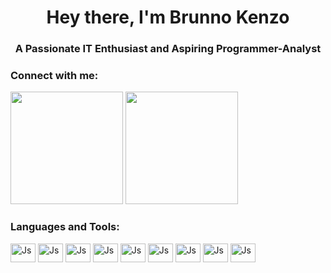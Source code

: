 <h1 align="center">Hey there, I'm Brunno Kenzo</h1>
<h3 align="center">A Passionate IT Enthusiast and Aspiring Programmer-Analyst</h3>

<h3 align="left">Connect with me:</h3>
<p align="left">
</p>


<img height="180em" src="https://github-readme-stats.vercel.app/api?username=brunnokenzokillaruna&show_icons=true&theme=aura"/> <img height="180em" src="https://github-readme-stats.vercel.app/api/top-langs/?username=brunnokenzokillaruna&theme=aura"/> 

<h3 align="left">Languages and Tools:</h3>
<p align="left" <img align="center" alt="Js" height="30" width="40" src="https://cdn.jsdelivr.net/gh/devicons/devicon@latest/icons/html5/html5-original.svg" /> <img align="center" alt="Js" height="30" width="40" src="https://cdn.jsdelivr.net/gh/devicons/devicon@latest/icons/css3/css3-original.svg" /> <img align="center" alt="Js" height="30" width="40" src="https://cdn.jsdelivr.net/gh/devicons/devicon@latest/icons/javascript/javascript-original.svg" /> <img align="center" alt="Js" height="30" width="40" src="https://cdn.jsdelivr.net/gh/devicons/devicon@latest/icons/react/react-original.svg" /> <img align="center" alt="Js" height="30" width="40" src="https://cdn.jsdelivr.net/gh/devicons/devicon@latest/icons/java/java-original.svg" /> <img align="center" alt="Js" height="30" width="40" src="https://cdn.jsdelivr.net/gh/devicons/devicon@latest/icons/csharp/csharp-original.svg" /> <img align="center" alt="Js" height="30" width="40" src="https://cdn.jsdelivr.net/gh/devicons/devicon@latest/icons/python/python-original.svg" /> <img align="center" alt="Js" height="30" width="40" src="https://cdn.jsdelivr.net/gh/devicons/devicon@latest/icons/figma/figma-original.svg" /> <img align="center" alt="Js" height="30" width="40" src="https://cdn.jsdelivr.net/gh/devicons/devicon@latest/icons/swift/swift-original.svg" /> <img align="center" alt="Js" height="30" width="40" src="https://cdn.jsdelivr.net/gh/devicons/devicon@latest/icons/androidstudio/androidstudio-original.svg" /> </p>
